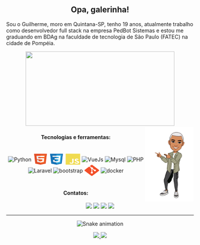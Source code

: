 <div>
  
  <h2 align="center">
    Opa, galerinha!
</div>
<div>
  <p> Sou o Guilherme, moro em Quintana-SP, tenho 19 anos, atualmente trabalho como desenvolvedor full stack na empresa PedBot Sistemas e estou me graduando em BDAg na faculdade de tecnologia de São Paulo (FATEC) na cidade de Pompéia. <br>
</div>
 <div align="center">
    <img  height="200" width="400" src="https://media0.giphy.com/media/4rZA5D22301iMgrUNd/giphy.gif?cid=ecf05e47n86ds4jm91ph3it7ed3hammydriwf0nc6r70ompa&rid=giphy.gif&ct=g">
  </div>
  
  <div>
    <img align="right" alt="HTML" height="200" width="130" src="/images/aavatar.png">
  </div>
 
  <div align="center">
 
#### Tecnologias e ferramentas:
  </div>
    
<div align="center" valign="top"><br>
  <img align="center" alt="Python" height="30" width="40" src="https://cdn.jsdelivr.net/gh/devicons/devicon/icons/python/python-original.svg">
  <img align="center" alt="HTML" height="30" width="40" src="https://raw.githubusercontent.com/devicons/devicon/master/icons/html5/html5-original.svg">
  <img align="center" alt="CSS" height="30" width="40" src="https://raw.githubusercontent.com/devicons/devicon/master/icons/css3/css3-original.svg">
  <img align="center" alt="Js" height="30" width="40" src="https://raw.githubusercontent.com/devicons/devicon/master/icons/javascript/javascript-plain.svg">
  <img align="center" alt="VueJs" height="30" width="40" src="https://cdn.jsdelivr.net/gh/devicons/devicon/icons/vuejs/vuejs-original.svg">
  <img align="center" alt="Mysql" height="30" width="40" src="https://cdn.jsdelivr.net/gh/devicons/devicon/icons/mysql/mysql-original.svg">
  <img align="center" alt="PHP" height="30" width="40" src="https://cdn.jsdelivr.net/gh/devicons/devicon/icons/php/php-plain.svg">
  <img align="center" alt="Laravel" height="30" width="40" src="https://cdn.jsdelivr.net/gh/devicons/devicon/icons/laravel/laravel-plain.svg">
  <img align="center" alt="bootstrap" height="30" width="40" src="https://cdn.jsdelivr.net/gh/devicons/devicon/icons/bootstrap/bootstrap-original.svg">
  <img align="center" alt="git" height="30" width="40" src="https://raw.githubusercontent.com/devicons/devicon/master/icons/git/git-original.svg">
  <img align="center" alt="docker" height="35" width="45" src="https://cdn.jsdelivr.net/gh/devicons/devicon/icons/docker/docker-original.svg">
</div><br>

  <div align="center">
    
#### Contatos:
  </div>
    
<div align="center">
  <a href="https://www.instagram.com/guilhermevalerio_/" target="_blank"><img src="https://img.shields.io/badge/-Instagram-%23E4405F?style=for-the-badge&logo=instagram&logoColor=white" target="_blank"></a>
  <a href="https://www.linkedin.com/in/guilvalerio/" target="_blank"><img src="https://img.shields.io/badge/-LinkedIn-%230077B5?style=for-the-badge&logo=linkedin&logoColor=white" target="_blank"></a> 
  <a href="mailto:guilherme.valerio@pedbot.com.br"><img src="https://img.shields.io/badge/-Gmail-%23333?style=for-the-badge&logo=gmail&logoColor=white" target="_blank"></a>
  <a href="https://open.spotify.com/user/31lljksf75zwblxysfuzixmqrfpe"><img src="https://img.shields.io/badge/Spotify-1ED760?style=for-the-badge&logo=spotify&logoColor=white" target="_blank"></a>
</div>
<hr>
<div align="center">

  ![Snake animation](https://github.com/danielbped/danielbped/blob/output/github-contribution-grid-snake.svg)
  
  <div align="center">
  <a href="https://github.com/Guils1">
    <img height="100em" src="https://github-readme-stats.vercel.app/api?username=Guils1&count_private=true&include_all_commits=true&show_icons=true&theme=dracula&hide_border=false&show_owner=true"/>
    <img height="100em" src="https://github-readme-stats.vercel.app/api/top-langs/?username=Guils1&theme=dracula&hide_border=false&&layout=compact"/>
  </a>
</div>
  
</div>
